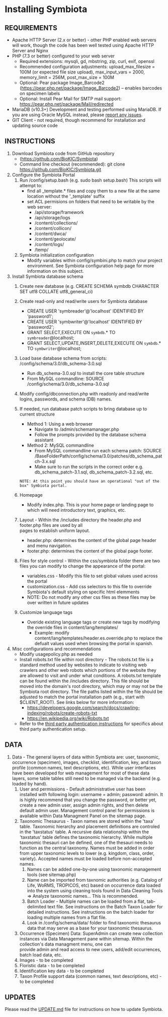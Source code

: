 # Installing Symbiota

## REQUIREMENTS

- Apache HTTP Server (2.x or better) - other PHP enabled web servers will work, though the code has been well tested using Apache HTTP Server and Nginx
- PHP (7.3 or better) configured to your web server
  - Required extensions: mysqli, gd, mbstring, zip, curl, exif, openssl
  - Recommended configuration adjustments: upload_max_filesize = 100M (or expected file size upload), max_input_vars = 2000, memory_limit = 256M, post_max_size = 100M
  - Optional: Pear package Image_Barcode2 (https://pear.php.net/package/Image_Barcode2) – enables barcodes on specimen labels
  - Optional: Install Pear Mail for SMTP mail support: https://pear.php.net/package/Mail/redirected
- MariaDB (v10.3+) Development and testing performed using MariaDB. If you are using Oracle MySQL instead, please [report any issues](https://github.com/BioKIC/Symbiota/issues/new).
- GIT Client - not required, though recommend for installation and updating source code

## INSTRUCTIONS

1. Download Symbiota code from GitHub repository
   - (https://github.com/BioKIC/Symbiota)
   - Command line checkout (recommended): git clone https://github.com/BioKIC/Symbiota.git
2. Configure the Symbiota Portal
   1. Run /config/setup.bash (e.g. sudo bash setup.bash)
      This scripts will attempt to:
         - find all _template.* files and copy them to a new file at the same location without the '_template' suffix 
         - set ACL permisions on folders that need to be writable by the web server:
            - /api/storage/framework
            - /api/storage/logs
            - /content/collections/
            - /content/collicon/
            - /content/dwca/
            - /content/geolocate/
            - /content/logs/
            - /temp/
   2. Symbiota initialization configuration
      - Modify variables within config/symbini.php to match your project environment. See Symbiota configuration help page for more information on this subject.
3. Install Symbiota database schema
   1. Create new database (e.g. CREATE SCHEMA symbdb CHARACTER SET utf8 COLLATE utf8_general_ci)
   2. Create read-only and read/write users for Symbiota database
      - CREATE USER 'symbreader'@'localhost' IDENTIFIED BY 'password1';
      - CREATE USER 'symbwriter'@'localhost' IDENTIFIED BY 'password2';
      - GRANT SELECT,EXECUTE ON `symbdb`.\* TO `symbreader`@localhost;
      - GRANT SELECT,UPDATE,INSERT,DELETE,EXECUTE ON `symbdb`.\* TO `symbwriter`@localhost;
   3. Load base database schema from scripts: <SymbiotaBaseFolder>/config/schema/3.0/db_schema-3.0.sql
      - Run db_schema-3.0.sql to install the core table structure
      - From MySQL commandline: SOURCE <BaseFolderPath>/config/schema/3.0/db_schema-3.0.sql
   4. Modify config/dbconnection.php with readonly and read/write logins, passwords, and schema (DB) names.
   5. If needed, run database patch scripts to bring database up to current structure
      - Method 1: Using a web browser
         - Navigate to <SymbiotaServer>/admin/schemamanager.php
         - Follow the prompts provided by the database schema assistant
      - Method 2: MySQL commandline
         - From MySQL commandline run each schema patch: SOURCE /BaseFolderPath/config/schema/3.0/patches/db_schema_patch-3.x.sql
         - Make sure to run the scripts in the correct order e.g. db_schema_patch-3.1.sql, db_schema_patch-3.2.sql, etc.

      `NOTE: At this point you should have an operational "out of the box" Symbiota portal.`

   6. Homepage
      - Modify index.php. This is your home page or landing page to which will need introductory text, graphics, etc.
   7. Layout - Within the /includes directory the header.php and footer.php files are used by all  
      pages to establish uniform layout. 
      - header.php: determines the content of the global page header and menu navigation.  
      - footer.php: determines the content of the global page footer.  
   8. Files for style control - Within the css/symbiota folder there are two files you can modify to change the appearance of the portal:
      - variables.css - Modify this file to set global values used across the portal
      - customization.css - Add css selectors to this file to override Symbiota's default styling on specific html elemments 
      - NOTE: Do not modify any other css files as these files may be over written in future updates
   9. Customize language tags
      - Overide existing language tags or create new tags by modifying the override files in content/lang/templates/
         - Example: modify content/lang/templates/header.es.override.php to replace the defualt values used when browsing the portal in spanish.
4. Misc configurations and recommendations
   - Modify usagepolicy.php as needed 
   - Install robots.txt file within root directory - The robots.txt file is a standard method used by websites to indicate to visiting web crawlers and other web robots which portions of the website they are allowed to visit and under what conditions. A robots.txt template can be found within the /includes directory. This file should be moved into the domain's root directory, which may or may not be the Symbiota root directory. The file paths listed within the file should be adjusted to match the portal installation path (e.g., start with $CLIENT_ROOT). See links below for more information:
     - https://developers.google.com/search/docs/crawling-indexing/robots/create-robots-txt
     - https://en.wikipedia.org/wiki/Robots.txt
   - Refer to the [third party authentication instructions](https://github.com/BioKIC/Symbiota/blob/master/docs/third_party_auth_setup.md) for specifics about third party authentication setup.

## DATA

1. Data - The general layers of data within Symbiota are: user, taxonomic, occurrence (specimen), images,
   checklist, identification, key, and taxon profile (common names, text descriptions, etc).
   While user interfaces have been developed for web management for most of these data layers, some table tables still need to be managed via the backend (e.g. loaded by hand).
   1. User and permissions - Default administrative user has been installed with following login: username = admin; password: admin.
      It is highly recommend that you change the password, or better yet, create a new admin user, assign admin rights, and then delete default admin user.
      Management control panel for permissions is available within Data Managment Panel on the sitemap page.
   2. Taxonomic Thesaurus - Taxon names are stored within the 'taxa' table.
      Taxonomic hierarchy and placement definitions are controled in the 'taxstatus' table.
      A recursive data relationship within the 'taxstatus' table defines the taxonomic hierarchy.
      While multiple taxonomic thesauri can be defined, one of the thesauri needs to function as the central taxonomy.
      Names must be added in order from upper taxonomic levels to lower (e.g. kingdom, class, order, variety).
      Accepted names must be loaded before non-accepted names.
      1. Names can be added one-by-one using taxonomic management tools (see sitemap.php)
      2. Name can be imported from taxnomic authorities (e.g. Catalog of Life, WoRMS, TROPICOS, etc)
         based on occurrence data loaded into the system using cleaning tools
         found in Data Cleaning Tools => Analyze taxonomic names... This is recommended.
      3. Batch Loader - Multiple names can be loaded from a flat,
         tab-delimited text file. See instructions on the Batch Taxon
         Loader for detailed instructions. See instructions on the
         batch loader for loading multiple names from a flat file.
      4. Look in /config/schema/data/ folder to find taxonomic
         thesaurus data that may serve as a base for your taxonomic
         thesaurus.
   3. Occurrence (Specimen) Data: SuperAdmin can create new collection instances via
      Data Management pane within sitemap. Within the collection's data managment menu, one can  
      provide admin and read access to new users, add/edit occurrences, batch load data, etc.
   4. Images - to be completed
   5. Floristic data - to be completed
   6. Identification key data - to be completed
   7. Taxon Profile support data (common names, text descriptions, etc) - to be completed

## UPDATES

Please read the [UPDATE.md](UPDATE.md) file for instructions on how to update Symbiota.
